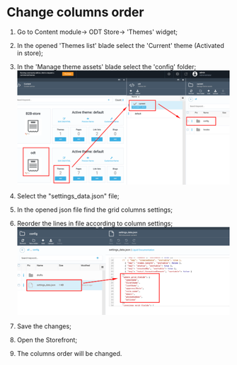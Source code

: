 # Change columns order

1. Go to Content module-> ODT Store-> 'Themes' widget;

1. In the opened 'Themes list' blade select the 'Current' theme (Activated in store);

1. In the 'Manage theme assets' blade  select the 'config' folder;
![Config file](media/screen-config-file.png)

1. Select the "settings_data.json" file;

1. In the opened json file find the grid columns settings;

1. Reorder the lines in file according to column settings;
![Reorder columns](media/screen-reorder-columns.png)
1. Save the changes;

1. Open the Storefront;

1. The columns order will be changed.